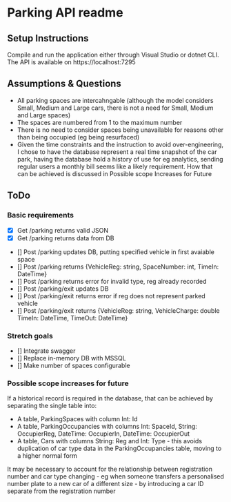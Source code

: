 # Parking API readme

## Setup Instructions
Compile and run the application either through Visual Studio or dotnet CLI.
The API is available on https://localhost:7295

## Assumptions & Questions
- All parking spaces are intercahngable (although the model considers Small, Medium and Large cars, there is not a need for Small, Medium and Large spaces)
- The spaces are numbered from 1 to the maximum number
- There is no need to consider spaces being unavailable for reasons other than being occupied (eg being resurfaced)
- Given the time constraints and the instruction to avoid over-engineering, I chose to have the database represent a real time snapshot of the car park, having the database hold a history of use for eg analytics, sending regular users a monthly bill seems like a likely requirement. How that can be achieved is discussed in Possible scope Increases for Future

## ToDo

### Basic requirements

- [x] Get /parking returns valid JSON
- [x] Get /parking returns data from DB
- [] Post /parking updates DB, putting specified vehicle in first avaiable space
- [] Post /parking returns {VehicleReg: string, SpaceNumber: int, TimeIn: DateTime}
- [] Post /parking returns error for invalid type, reg already recorded
- [] Post /parking/exit updates DB
- [] Post /parking/exit returns error if reg does not represent parked vehicle
- [] Post /parking/exit returns {VehicleReg: string, VehicleCharge: double TimeIn: DateTime, TimeOut: DateTime}

### Stretch goals

- [] Integrate swagger
- [] Replace in-memory DB with MSSQL
- [] Make number of spaces configurable

### Possible scope increases for future

If a historical record is required in the database, that can be achieved by separating the single table into:
- A table, ParkingSpaces with column Int: Id
- A table, ParkingOccupancies with columns Int: SpaceId, String: OccupierReg, DateTime: OccupierIn, DateTime: OccupierOut
- A table, Cars with columns String: Reg and Int: Type - this avoids duplication of car type data in the ParkingOccupancies table, moving to a higher normal form

It may be necessary to account for the relationship between registration number and car type changing - eg when someone transfers a personalised number plate to a new car of a different size - by introducing a car ID separate from the registration number
